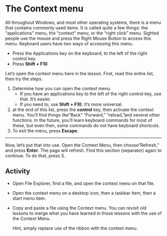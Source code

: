 # The Context menu

All throughout Windows, and most other operating systems, there is a menu that contains commonly used items. It is called quite a few things: the “applications” menu, the “context” menu, or the “right click” menu. Sighted people use the mouse and press the Right Mouse Button to access this menu. Keyboard users have two ways of accessing this menu.

- Press the Applications key on the keyboard, to the left of the right control key.
- Press **Shift + F10**

Let’s open the context menu here in the lesson. First, read this entire list, then try the steps.

1. Determine how you can open the context menu.
   - If you have an applications key to the left of the right control key, use that. It’s easier.
   - If you need to, use **Shift + F10**. It’s more universal.
2. at the end of this list, press the **control** key, then activate the context menu. You’ll find things like”Back” “Forward,” “reload,”and several other functions. In the future, you’ll learn keyboard commands for most of these, but even then, some commands do not have keyboard shortcuts.
3. To exit the menu, press **Escape**.

------------------------------------------------------------------------

Now, let’s put that into use. Open the Context Menu, then choose“Refresh,” and press **Enter**. The page will refresh. Find this section (separator) again to continue. To do that, press S.

## Activity

- Open File Explorer, find a file, and open the context menu on that file.
- Open the context menu on a desktop icon, then a taskbar item, then a start menu item.
- Copy and paste a file using the Context menu. You can revisit old lessons to merge what you have learned in those lessons with the use of the Context Menu.

    <aside markdown="1">

  Hint, simply replace use of the ribbon with the context menu.

    </aside>

